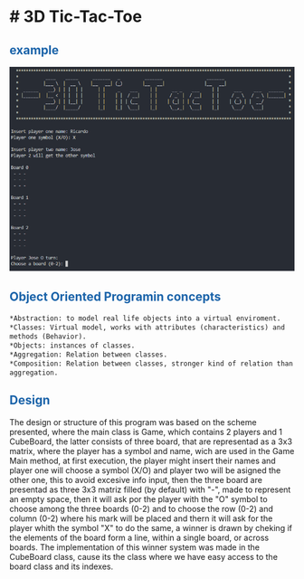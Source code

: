 # # 3D Tic-Tac-Toe

## <span style="color: rgb(26, 99, 169);">example</span>
![Ricardo Rosales](images/3DTicTacToe.PNG)

## <span style="color: rgb(26, 99, 169);">Object Oriented Programin concepts</span>
    *Abstraction: to model real life objects into a virtual enviroment.
    *Classes: Virtual model, works with attributes (characteristics) and methods (Behavior).
    *Objects: instances of classes.
    *Aggregation: Relation between classes.
    *Composition: Relation between classes, stronger kind of relation than aggregation.

## <span style="color: rgb(26, 99, 169);">Design</span>
The design or structure of this program was based on the scheme presented, where the main class is Game, which contains 2 players and 1 CubeBoard, the latter consists of three board, that are representad as a 3x3 matrix, where the player has a symbol and name, wich are used in the Game Main method, at first execution, the player might insert their names and player one will choose a symbol (X/O) and player two will be asigned the other one, this to avoid excesive info input, then the three board are presentad as three 3x3 matriz filled (by default) with "-", made to represent an empty space, then it will ask por the player with the "O" symbol to choose among the three boards (0-2) and to choose the row (0-2) and column (0-2) where his mark will be placed and thern it will ask for the player whith the symbol "X" to do the same, a winner is drawn by cheking if the elements of the board form a line, within a single board, or across boards. The implementation of this winner system was made in the CubeBoard class, cause its the class where we have easy access to the board class and its indexes.